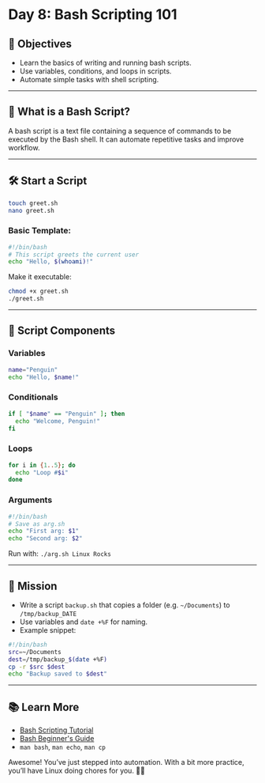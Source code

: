 # Day 8: Bash Scripting 101 

## 🚩 Objectives
- Learn the basics of writing and running bash scripts.
- Use variables, conditions, and loops in scripts.
- Automate simple tasks with shell scripting.

---

## 🧠 What is a Bash Script?
A bash script is a text file containing a sequence of commands to be executed by the Bash shell. It can automate repetitive tasks and improve workflow.

---

## 🛠️ Start a Script
```bash
touch greet.sh
nano greet.sh
```
### Basic Template:
```bash
#!/bin/bash
# This script greets the current user
echo "Hello, $(whoami)!"
```

Make it executable:
```bash
chmod +x greet.sh
./greet.sh
```

---

## 🔧 Script Components
### Variables
```bash
name="Penguin"
echo "Hello, $name!"
```

### Conditionals
```bash
if [ "$name" == "Penguin" ]; then
  echo "Welcome, Penguin!"
fi
```

### Loops
```bash
for i in {1..5}; do
  echo "Loop #$i"
done
```

### Arguments
```bash
#!/bin/bash
# Save as arg.sh
echo "First arg: $1"
echo "Second arg: $2"
```
Run with: `./arg.sh Linux Rocks`

---

## 🎯 Mission
- Write a script `backup.sh` that copies a folder (e.g. `~/Documents`) to `/tmp/backup_DATE`
- Use variables and `date +%F` for naming.
- Example snippet:
```bash
#!/bin/bash
src=~/Documents
dest=/tmp/backup_$(date +%F)
cp -r $src $dest
echo "Backup saved to $dest"
```

---

## 📚 Learn More
- [Bash Scripting Tutorial](https://ryanstutorials.net/bash-scripting-tutorial/)
- [Bash Beginner's Guide](https://tldp.org/LDP/Bash-Beginners-Guide/html/)
- `man bash`, `man echo`, `man cp`

Awesome! You’ve just stepped into automation. With a bit more practice, you’ll have Linux doing chores for you. 🤖🐧
